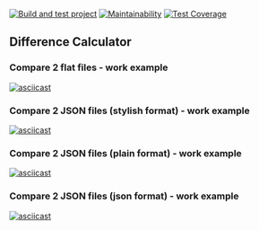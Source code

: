 [![Build and test project](https://github.com/temir-cs/frontend-project-lvl2/workflows/Build%20and%20test%20project/badge.svg)](https://github.com/temir-cs/frontend-project-lvl2/actions)
[![Maintainability](https://api.codeclimate.com/v1/badges/a99a88d28ad37a79dbf6/maintainability)](https://codeclimate.com/github/temir-cs/frontend-project-lvl2/maintainability)
[![Test Coverage](https://api.codeclimate.com/v1/badges/c6b5b6a8f6b738a0196f/test_coverage)](https://codeclimate.com/github/temir-cs/frontend-project-lvl2/test_coverage)

## Difference Calculator
### Compare 2 flat files - work example
[![asciicast](https://asciinema.org/a/FGUO3YJTw0Cy0S02b85ADpaXY.svg)](https://asciinema.org/a/FGUO3YJTw0Cy0S02b85ADpaXY)

### Compare 2 JSON files (stylish format) - work example
[![asciicast](https://asciinema.org/a/9wudmxHHsatynWvXiKmpGyJLj.svg)](https://asciinema.org/a/9wudmxHHsatynWvXiKmpGyJLj)

### Compare 2 JSON files (plain format) - work example
[![asciicast](https://asciinema.org/a/ir15WYgRubpz49exKGkLYuEM5.svg)](https://asciinema.org/a/ir15WYgRubpz49exKGkLYuEM5)

### Compare 2 JSON files (json format) - work example
[![asciicast](https://asciinema.org/a/G3fX4Nwpq2aiVkqk1dfEujwRQ.svg)](https://asciinema.org/a/G3fX4Nwpq2aiVkqk1dfEujwRQ)
